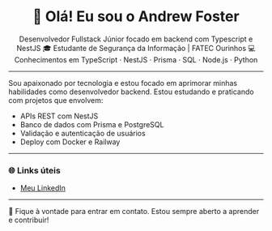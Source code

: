 <h1 align="center">👋 Olá! Eu sou o Andrew Foster</h1>

<p align="center">
Desenvolvedor Fullstack Júnior focado em backend com Typescript e NestJS  
🎓 Estudante de Segurança da Informação | FATEC Ourinhos  
💻 Conhecimentos em TypeScript · NestJS · Prisma · SQL · Node.js · Python
</p>

---

Sou apaixonado por tecnologia e estou focado em aprimorar minhas habilidades como desenvolvedor backend. Estou estudando e praticando com projetos que envolvem:

- APIs REST com NestJS
- Banco de dados com Prisma e PostgreSQL
- Validação e autenticação de usuários
- Deploy com Docker e Railway

---


### 🌐 Links úteis

- [Meu LinkedIn](https://www.linkedin.com/in/andyhcfoster)

---

💬 Fique à vontade para entrar em contato. Estou sempre aberto a aprender e contribuir!
